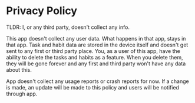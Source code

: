# Privacy Policy

TLDR: I, or any third party, doesn't collect any info.

This app doesn't collect any user data. What happens in that app, stays in that app.
Task and habit data are stored in the device itself and doesn't get sent to any first
or third party place. You, as a user of this app, have the ability to delete the
tasks and habits as a feature. When you delete them, they will be gone forever and
any first and third party won't have any data about this.

App doesn't collect any usage reports or crash reports for now. If a change is made,
an update will be made to this policy and users will be notified through app.
